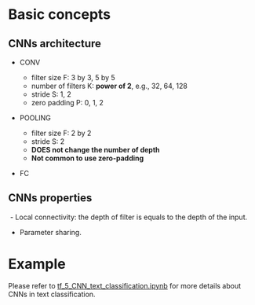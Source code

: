 # Basic concepts
## CNNs architecture
- CONV
  - filter size F: 3 by 3, 5 by 5
  - number of filters K: **power of 2**, e.g., 32, 64, 128
  - stride S: 1, 2
  - zero padding P: 0, 1, 2
  
- POOLING
  - filter size F: 2 by 2
  - stride S: 2
  - **DOES not change the number of depth**
  - **Not common to use zero-padding**
- FC
  
## CNNs properties
  - Local connectivity: the depth of filter is equals to the depth of the input.
  - Parameter sharing.

# Example
Please refer to [tf_5_CNN_text_classification.ipynb](https://github.com/gaoisbest/Tensorflow_notes_and_projects/blob/master/README.md) for more details about CNNs in text classification.

